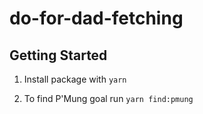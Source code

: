 # do-for-dad-fetching

## Getting Started ##

1. Install package with `yarn`

2. To find P'Mung goal run `yarn find:pmung`
